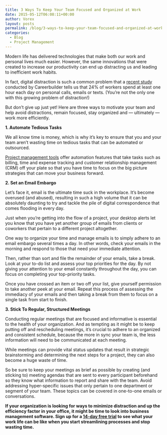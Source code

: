 ```yaml
---
title: 3 Ways To Keep Your Team Focused and Organized at Work
date: 2015-05-12T06:08:11+00:00
author: Vorex
layout: posts
permalink: /blog/3-ways-to-keep-your-team-focused-and-organized-at-work/
categories:
  - Blog
  - Project Management
---
```

Modern life has delivered technologies that make both our work and personal lives much easier. However, the same innovations that were created to increase our productivity can end up distracting us and leading to inefficient work habits.

In fact, digital distraction is such a common problem that a [recent study](http://www.careerbuilder.com/jobposter/resources/page.aspx?template=none&sc_cmp2=JP_Infographic_productivity2014&pagever=productivity2014) conducted by Careerbuilder tells us that 24% of workers spend at least one hour each day on personal calls, emails or texts. (You&#8217;re not the only one with this growing problem of distraction!)

<!--more-->

But don&#8217;t give up just yet! Here are three ways to motivate your team and help avoid distractions, remain focused, stay organized and &#8212; ultimately &#8212; work more efficiently.

**1. Automate Tedious Tasks**

We all know time is money, which is why it&#8217;s key to ensure that you and your team aren&#8217;t wasting time on tedious tasks that can be automated or outsourced.

[Project management tools](http://www.vorex.com/product/) offer automation features that take tasks such as billing, time and expense tracking and customer relationship management (CRM) off your plate so that you have time to focus on the big picture strategies that can move your business forward.

 **2. Set an Email Embargo**

Let&#8217;s face it, email is the ultimate time suck in the workplace. It&#8217;s become overused (and abused), resulting in such a high volume that it can be absolutely daunting to try and tackle the pile of digital correspondence that comes flooding in every day.

Just when you&#8217;re getting into the flow of a project, your desktop alerts let you know that you have yet another group of emails from clients or coworkers that pertain to a different project altogether.

One way to organize your time and manage emails is to simply adhere to an email embargo several times a day. In other words, check your emails in the morning and respond to those that need your immediate attention.

Then, rather than sort and file the remainder of your emails, take a break. Look at your to-do list and assess your top priorities for the day. By not giving your attention to your email constantly throughout the day, you can focus on completing your top-priority tasks.

Once you have crossed an item or two off your list, give yourself permission to take another peek at your email. Repeat this process of assessing the immediacy of your emails and then taking a break from them to focus on a single task from start to finish.

 **3. Stick To Regular, Structured Meetings**

Conducting regular meetings that are focused and informative is essential to the health of your organization. And as tempting as it might be to keep putting off and rescheduling meetings, it&#8217;s crucial to adhere to an organized and consistent schedule, because the more in sync your team is, the less information will need to be communicated at each meeting.

While meetings can provide vital status updates that result in strategic brainstorming and determining the next steps for a project, they can also become a huge waste of time.

So be sure to keep your meetings as brief as possible by creating (and sticking to) meeting agendas that are sent to every participant beforehand so they know what information to report and share with the team. Avoid addressing hyper-specific issues that only pertain to one department or segment of your team. These topics can be covered in one-to-one emails or conversations.

**If your organization is looking for ways to minimize distraction and up the efficiency factor in your office, it might be time to look into business management software. Sign up for a [14-day free trial](http://www.vorex.com/free-trial/) to see what your work life can be like when you start streamlining processes and stop wasting time.**
